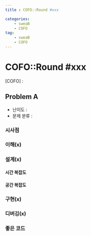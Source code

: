 ```yaml
---
title : COFO::Round #xxx

categories:
    - sweaB
    - COFO
tag:
    - sweaB
    - COFO
---
```

# COFO::Round #xxx
[COFO] : <x>

## Problem A

- 난이도 : 
- 문제 분류 :

### 시사점

### 이해(x)

### 설계(x)

#### 시간 복잡도

#### 공간 복잡도

### 구현(x)

### 디버깅(x)

### 좋은 코드


